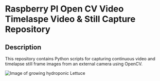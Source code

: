 # Raspberry PI Open CV Video Timelaspe Video & Still Capture Repository

## Description

This repository contains Python scripts for capturing continuous video and timelapse still frame images from an external camera using OpenCV.

![Image of growing hydroponic Lettuce](Lettuce_Timelaps.gif) 
